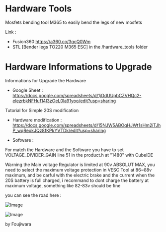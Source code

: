# Hardware Tools

Mosfets bending tool M365 to easily bend the legs of new mosfets 

Link : 
- Fusion360 https://a360.co/3qcQ0Wm
- STL [Bender legs TO220 M365 ESC] in the /hardware_tools folder


# Hardware Informations to Upgrade

Informations for Upgrade the Hardware 
- Google Sheet : https://docs.google.com/spreadsheets/d/1jOdUUpbCZVHQc2-eIezrbkNFHuf14I3zOeL0la91yoo/edit?usp=sharing


Tutorial for Simple 20S modification 

- Hardware modification : https://docs.google.com/spreadsheets/d/15NJW5ABOqHJWt1sHm2iTJhP_wqReokJQz8fKPkYVTDk/edit?usp=sharing

- Software : 

For match the Hardware and the Software you have to set VOLTAGE_DIVIDER_GAIN line 51 in the product.h at "1480" with CubeIDE

Warning
the Main voltage Regulator is limited at 90v ABSOLUT MAX, you need to select the maximum voltage protection in VESC Tool at 86~88v maximum, and be carful with the electric brake and the current when the 20S battery is full charged, i recommand to dont charge the battery at maximum voltage, something like 82-83v should be fine

you can see the road here : 

![Image](https://github.com/Koxx3/SmartESC_STM32_v2/blob/vesc_comp/Hardware/Images/CubeIDE.png)

![Image](https://github.com/Koxx3/SmartESC_STM32_v2/blob/vesc_comp/Hardware/Images/CubeIDE2.png)





by Foujiwara
